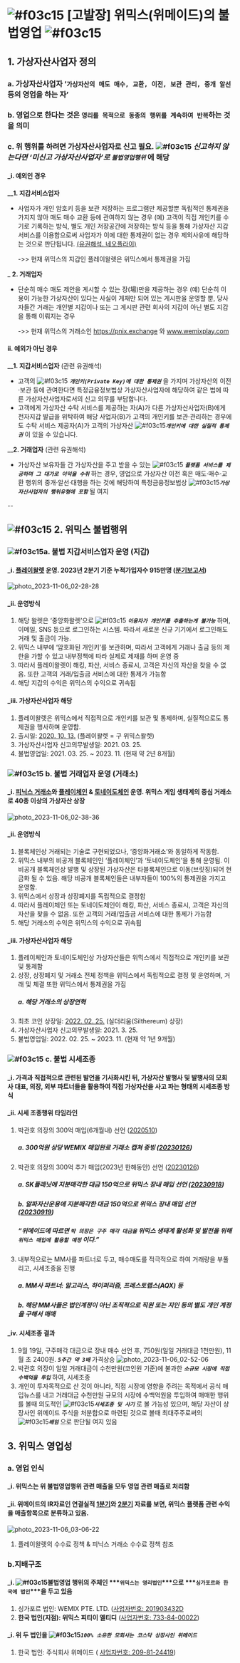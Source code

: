 # ![#f03c15](https://placehold.co/15x15/f03c15/f03c15.png) [고발장] 위믹스(위메이드)의 불법영업 ![#f03c15](https://placehold.co/15x15/f03c15/f03c15.png)

## 1. 가상자산사업자 정의

### **a. 가상자산사업자 ‘`가상자산의 매도 매수, 교환, 이전, 보관 관리, 중개 알선` 등의 영업을 하는 자’**

### **b. 영업으로 한다는 것은 `영리를 목적으로 동종의 행위를 계속하여 반복`하는 것을 의미**
 
### **c. 위 행위를 하려면 가상자산사업자로 신고 필요.  ![#f03c15](https://placehold.co/15x15/f03c15/f03c15.png) ***신고하지 않는다면 ‘미신고 가상자산사업자’로 `불법영업행위`*** 에 해당**

#### _i. 예외인 경우
__**1. 지갑서비스업자**
* 사업자가 개인 암호키 등을 보관 저장하는 프로그램만 제공할뿐 독립적인 통제권을 가지지 않아 매도 매수 교환 등에 관여하지 않는 경우
(예) 고객이 직접 개인키를 수기로 기록하는 방식, 별도 개인 저장공간에 저장하는 방식 등을 통해 가상자산 지갑서비스를 이용함으로써 사업자가 이에 대한 통제권이 없는 경우 제외사유에 해당하는 것으로 판단됩니다. [(유권해석. 네오플라이)](https://better.fsc.go.kr/fsc_new/replyCase/LawreqDetail.do?stNo=11&muNo=171&muGpNo=75&lawreqIdx=3828)

   ->> 현재 위믹스의 지갑인 플레이왈렛은 위믹스에서 통제권을 가짐

_ **2. 거래업자**
 * 단순히 매수 매도 제안을 게시할 수 있는 장(場)만을 제공하는 경우
  (예) 단순히 이용이 가능한 가상자산이 있다는 사실이 게재만 되어 있는 게시판을 운영할 뿐, 당사자들간 거래는 개인별 지갑이나 또는 그 게시판 관련 회사의 지갑이 아닌 별도 지갑을 통해 이뤄지는 경우

   ->> 현재 위믹스의 거래소인 https://pnix.exchange 와 www.wemixplay.com  

#### ii. 예외가 아닌 경우
__**1. 지갑서비스업자** (관련 유권해석) 
* 고객의 ![#f03c15](https://placehold.co/15x15/f03c15/f03c15.png) ***`개인키(Private Key)에 대한 통제권`*** 을 가지며 가상자산의 이전·보관 등에 관여한다면 특정금융정보법상 가상자산사업자에 해당하여 같은 법에 따른 가상자산사업자로서의 신고 의무를 부담합니다.
* 고객에게 가상자산 수탁 서비스를 제공하는 자(A)가 다른 가상자산사업자(B)에게 전자지갑 발급을 위탁하여 해당 사업자(B)가 고객의 개인키를 보관·관리하는 경우에도 수탁 서비스 제공자(A)가 고객의 가상자산 ![#f03c15](https://placehold.co/15x15/f03c15/f03c15.png)***`개인키에 대한 실질적 통제권`*** 이 있을 수 있습니다.

__**2. 거래업자** (관련 유권해석)
 * 가상자산 보유자들 간 가상자산을 주고 받을 수 있는 ![#f03c15](https://placehold.co/15x15/f03c15/f03c15.png) ***`플랫폼 서비스를 제공하며 그 대가로 이익을 수취`*** 하는 경우, 영업으로 가상자산 이전 혹은 매도·매수·교환 행위의 중개·알선·대행을 하는 것에 해당하여 특정금융정보법상 ![#f03c15](https://placehold.co/15x15/f03c15/f03c15.png)***`가상자산사업자의 행위유형에 포함`*** 될 여지

--
## ![#f03c15](https://placehold.co/15x15/f03c15/f03c15.png) 2. 위믹스 불법행위

### ![#f03c15](https://placehold.co/15x15/f03c15/f03c15.png)**a. 불법 지갑서비스업자 운영 (지갑)**
#### _i. [플레이왈렛](https://wallet.wemixnetwork.com/) 운영. 2023년 2분기 기준 누적가입자수 915만명 ([분기보고서](https://file.wemade.com/homepage/upload/20230808223321331_FY23%202Q%20Earnings%20Release%20PT(KOR)_20230809.pdf)) 

![photo_2023-11-06_02-28-28](https://github.com/WemixResearcher/Research/assets/149958468/5efa6d95-5241-4403-b70b-db2bbec74194)

#### _ii. 운영방식
1.  해당 왈렛은 ‘중앙화왈렛’으로 ![#f03c15](https://placehold.co/15x15/f03c15/f03c15.png) ***`이용자가 개인키를 추출하는게 불가능`*** 하며, 이메일, SNS 등으로 로그인하는 시스템. 따라서 새로운 신규 기기에서 로그인해도 거래 및 출금이 가능.
2.  위믹스 내부에 ‘암호화된 개인키’를 보관하며, 따라서 고객에게 거래나 출금 등의 제한을 가할 수 있고 내부정책에 따라 실제로 제재를 하며 운영 중
3.  따라서 플레이왈렛이 해킹, 파산, 서비스 종료시, 고객은 자신의 자산을 찾을 수 없음. 또한 고객의 거래/입출금 서비스에 대한 통제가 가능함
4.  해당 지갑의 수익은 위믹스의 수익으로 귀속됨

#### _iii. 가상자산사업자 해당
1.  플레이왈렛은 위믹스에서 직접적으로 개인키를 보관 및 통제하며, 실질적으로도 통제권을 행사하며 운영함. 
2. 출시일: [2020. 10. 13.](https://www.seoulfn.com/news/articleView.html?idxno=397793) (플레이왈렛 = 구 위믹스왈렛)
3. 가상자산사업자 신고의무발생일: 2021. 03. 25.
4. 불법영업일: 2021. 03. 25. ~ 2023. 11. (현재 약 2년 8개월)

### ![#f03c15](https://placehold.co/15x15/f03c15/f03c15.png) **b. 불법 거래업자 운영 (거래소)**
#### _i. [피닉스 거래소](https://pnix.exchange/)와 [플레이체인](https://scope.wemixnetwork.com/1002/) & [토네이도체인](https://scope.wemixnetwork.com/1003/) 운영. 위믹스 게임 생태계의 중심 거래소로 40종 이상의 가상자산 상장
![photo_2023-11-06_02-38-36](https://github.com/WemixResearcher/WemixResearcher/assets/149958468/98cebb1e-b00d-4cd8-95f7-f3266b2009e9)
#### _ii. 운영방식
1. 블록체인상 거래되는 기술로 구현되었으나, ‘중앙화거래소’와 동일하게 작동함.
2. 위믹스 내부의 비공개 블록체인인 ‘플레이체인’과 ‘토네이도체인’을 통해 운영됨. 이 비공개 블록체인상 발행 및 상장된 가상자산은 타블록체인으로 이동(브릿징)되어 현금화 될 수 있음. 해당 비공개 블록체인들은 내부자들이 100%의 통제권을 가지고 운영함.
3. 위믹스에서 상장과 상장폐지를 독립적으로 결정함
4. 따라서 플레이체인 또는 토네이도체인이 해킹, 파산, 서비스 종료시, 고객은 자신의 자산을 찾을 수 없음. 또한 고객의 거래/입출금 서비스에 대한 통제가 가능함
5. 해당 거래소의 수익은 위믹스의 수익으로 귀속됨

#### _iii. 가상자산사업자 해당
1. 플레이체인과 토네이도체인상 가상자산들은 위믹스에서 직접적으로 개인키를 보관 및 통제함
2. 상장, 상장폐지 및 거래소 전체 정책을 위믹스에서 독립적으로 결정 및 운영하며, 거래 및 체결 또한 위믹스에서 통제권을 가짐
   ##### a. 해당 거래소의 상장연혁 
3. 최초 코인 상장일: [2022. 02. 25.](https://wemixnetwork.medium.com/ann-wemix-wallet-silthereum-listing-notice-f596f696604d) (실더리움(Silthereum) 상장)
4. 가상자산사업자 신고의무발생일: 2021. 3. 25.
5. 불법영업일: 2022. 02. 25. ~ 2023. 11. (현재 약 1년 9개월)

### ![#f03c15](https://placehold.co/15x15/f03c15/f03c15.png) **c. 불법 시세조종**
#### _i. 가격과 직접적으로 관련된 발언을 기사화시킨 뒤, 가상자산 발행사 및 발행사의 모회사 대표, 의장, 외부 파트너들을 활용하여 직접 가상자산을 사고 파는 형태의 시세조종 방식
#### _ii. 시세 조종행위 타임라인
1. 박관호 의장의 300억 매입(6개월내) 선언 ([2020510](https://medium.com/wemix-communication/ann-chairmans-wemix-token-purchase-announcement-bad6549768d))
   ##### a. 300억원 상당 WEMIX 매입완료 거래소 캡쳐 증빙 ([20230126](https://medium.com/wemix-communication/new-years-address-and-wemix-purchase-plan-by-kwan-ho-park-chairman-of-wemade-1580166b51c4)) 
2. 박관호 의장의 300억 추가 매입(2023년 한해동안) 선언 ([20230126](https://medium.com/wemix-communication/new-years-address-and-wemix-purchase-plan-by-kwan-ho-park-chairman-of-wemade-1580166b51c4)) 
   ##### a. SK플래닛에 지분매각한 대금 150억으로 위믹스 장내 매입 선언 ([20230918](https://medium.com/wemix-communication/wemade-and-sk-planet-enter-strategic-partnership-to-drive-blockchain-and-platform-business-growth-ef31844b13f3))
   ##### b. 알파자산운용에 지분매각한 대금 150억으로 위믹스 장내 매입 선언 ([20230919](https://n.news.naver.com/mnews/article/092/0002305666?sid=105))
   ##### “위메이드에 따르면 ***`박 의장은 구주 매각 대금을`*** 위믹스 생태계 활성화 및 발전을 위해 ***`위믹스 매입에 활용할 예정`*** 이다.”
3. 내부적으로는 MM사를 파트너로 두고, 매수매도를 적극적으로 하여 거래량을 부풀리고, 시세조종을 진행 
   ##### a. MM사 파트너: 알고리스, 하이퍼리즘, 프레스토랩스(AQX) 등
   ##### b. 해당 MM사들은 법인계정이 아닌 조직적으로 직원 또는 지인 등의 별도 개인 계정을 구해서 매매 

#### _iv. 시세조종 결과
1. 9월 19일, 구주매각 대금으로 장내 매수 선언 후, 750원(일일 거래대금 1천만원), 11월 초 2400원. ***`5주간 약 3배`*** 가격상승
![photo_2023-11-06_02-52-06](https://github.com/WemixResearcher/WemixResearcher/assets/149958468/643244bf-82f2-4194-ac56-6839b6abdd62)
2. 박관호 의장이 일일 거래대금이 수천만원(코인원 기준)에 불과한 ***`소규모 시장에 직접 수백억을 투입`*** 하여, 시세조종 
3. 개인이 투자목적으로 산 것이 아니라, 직접 시장에 영향을 주려는 목적에서 공식 매입뉴스를 내고 거래대금 수천만원 규모의 시장에 수백억원을 투입하여 매매한 행위를 볼때 의도적인 ![#f03c15](https://placehold.co/15x15/f03c15/f03c15.png)***`시세조종 및 사기`*** 로 볼 가능성 있으며, 해당 자산이 상장사인 위메이드 주식을 처분함으로 마련된 것으로 볼때 최대주주로써의 ![#f03c15](https://placehold.co/15x15/f03c15/f03c15.png)***`배임`*** 으로 판단될 여지 있음

## 3. 위믹스 영업성
### **a. 영업 인식** 
#### _i. 위믹스는 위 불법영업행위 관련 매출을 모두 영업 관련 매출로 처리함
#### _ii. 위메이드의 IR자료인 연결실적 [1분기](https://irsvc.teletogether.com/wemade/pdf/wemade2023Q1_kor.pdf)와 [2분기](https://file.wemade.com/homepage/upload/20230808223321331_FY23%202Q%20Earnings%20Release%20PT(KOR)_20230809.pdf) 자료를 보면, 위믹스 플랫폼 관련 수익을 매출항목으로 분류하고 있음. 

![photo_2023-11-06_03-06-22](https://github.com/WemixResearcher/WemixResearcher/assets/149958468/0ff0ae6e-abc7-48b6-b09a-346998d0f5d7)
1. 플레이왈렛의 수수료 정책 & 피닉스 거래소 수수료 정책 참조

### **b.지배구조**
#### _i. ![#f03c15](https://placehold.co/15x15/f03c15/f03c15.png)불법영업 행위의 주체인 ***`위믹스는 영리법인`***으로 ***`싱가포르와 한국에 법인`***을 두고 있음
1. 싱가포르 법인: WEMIX PTE. LTD. ([사업자번호: 201903432D](https://github.com/WemixResearcher/WemixResearcher/issues/3#issue-1977909909)
2. **한국 법인(지점): 위믹스 피티이 엘티디** ([사업자번호: 733-84-00022](https://github.com/WemixResearcher/WemixResearcher/issues/2#issue-1977907587))
#### _i. 위 두 법인을 ![#f03c15](https://placehold.co/15x15/f03c15/f03c15.png)***`100% 소유한 모회사는 코스닥 상장사인 위메이드`*** 
1. 한국 법인: 주식회사 위메이드 (
[사업자번호: 209-81-24419](https://github.com/WemixResearcher/WemixResearcher/issues/1#issue-1977905503))
